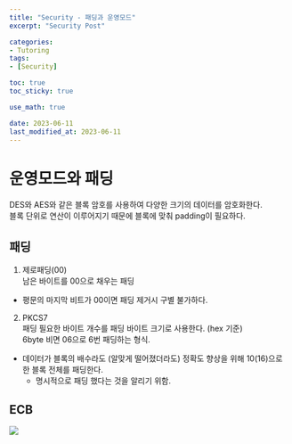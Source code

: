 ```yaml
---
title: "Security - 패딩과 운영모드"
excerpt: "Security Post"

categories:
- Tutoring
tags:
- [Security]

toc: true
toc_sticky: true

use_math: true

date: 2023-06-11
last_modified_at: 2023-06-11
---
```

# 운영모드와 패딩
DES와 AES와 같은 블록 암호를 사용하여 다양한 크기의 데이터를 암호화한다.  
블록 단위로 연산이 이루어지기 때문에 블록에 맞춰 padding이 필요하다.  

## 패딩
1. 제로패딩(00)  
남은 바이트를 00으로 채우는 패딩  

- 평문의 마지막 비트가 00이면 패딩 제거시 구별 불가하다.

2. PKCS7  
패딩 필요한 바이트 개수를 패딩 바이트 크기로 사용한다. (hex 기준)  
6byte 비면 06으로 6번 패딩하는 형식.  

- 데이터가 블록의 배수라도 (알맞게 떨어졌더라도) 정확도 향상을 위해 10(16)으로 한 블록 전체를 패딩한다.  
    - 명시적으로 패딩 했다는 것을 알리기 위함. 

## ECB
<img src="https://github.com/ssoxong/ssoxong.github.io/assets/112956015/6b76ca3e-dd78-4d6c-9676-c9bb3d04cba9" max-width="70%" max-height="70%">
